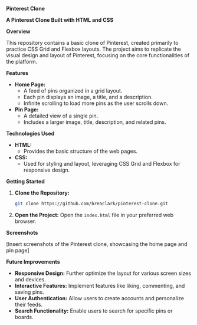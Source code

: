 **Pinterest Clone**

**A Pinterest Clone Built with HTML and CSS**

**Overview**

This repository contains a basic clone of Pinterest, created primarily to practice CSS Grid and Flexbox layouts. The project aims to replicate the visual design and layout of Pinterest, focusing on the core functionalities of the platform. 

**Features**

* **Home Page:**
  * A feed of pins organized in a grid layout.
  * Each pin displays an image, a title, and a description.
  * Infinite scrolling to load more pins as the user scrolls down.
* **Pin Page:**
  * A detailed view of a single pin.
  * Includes a larger image, title, description, and related pins.

**Technologies Used**

* **HTML:**
  * Provides the basic structure of the web pages.
* **CSS:**
  * Used for styling and layout, leveraging CSS Grid and Flexbox for responsive design.

**Getting Started**

1. **Clone the Repository:**
   ```bash
   git clone https://github.com/breaclark/pinterest-clone.git
   ```
2. **Open the Project:**
   Open the `index.html` file in your preferred web browser.

**Screenshots**

[Insert screenshots of the Pinterest clone, showcasing the home page and pin page]

**Future Improvements**

* **Responsive Design:** Further optimize the layout for various screen sizes and devices.
* **Interactive Features:** Implement features like liking, commenting, and saving pins.
* **User Authentication:** Allow users to create accounts and personalize their feeds.
* **Search Functionality:** Enable users to search for specific pins or boards.
